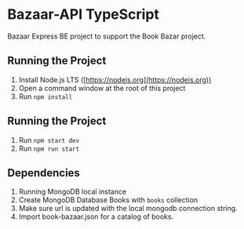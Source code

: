 # Bazaar-API TypeScript

Bazaar Express BE project to support the Book Bazar project.

## Running the Project

1. Install Node.js LTS ([https://nodejs.org](https://nodejs.org))
1. Open a command window at the root of this project
1. Run `npm install`


## Running the Project

1. Run `npm start dev` 
1. Run `npm run start`

## Dependencies

1. Running MongoDB local instance
1. Create MongoDB Database Books with `books` collection
1. Make sure url is updated with the local mongodb connection string.
1. Import book-bazaar.json for a catalog of books.
